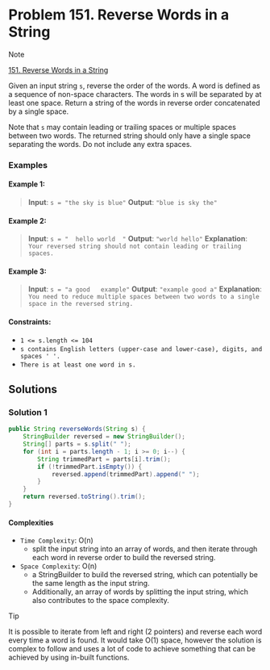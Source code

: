 # Problem 151. Reverse Words in a String

> [!NOTE]
> [151. Reverse Words in a String](https://leetcode.com/problems/reverse-words-in-a-string/description/?envType=study-plan-v2&envId=top-interview-150)

Given an input string `s`, reverse the order of the words.
A word is defined as a sequence of non-space characters. The words in s will be separated by at least one space.
Return a string of the words in reverse order concatenated by a single space.

Note that `s` may contain leading or trailing spaces or multiple spaces between two words. The returned string should only have a single space separating the words. Do not include any extra spaces.

### Examples

#### Example 1:

> **Input**: `s = "the sky is blue"`
> **Output**: `"blue is sky the"`

#### Example 2:

> **Input**: `s = "  hello world  "`
> **Output**: `"world hello"`
> **Explanation**: `Your reversed string should not contain leading or trailing spaces.`

#### Example 3:

> **Input**: `s = "a good   example"`
> **Output**: `"example good a"`
> **Explanation**: `You need to reduce multiple spaces between two words to a single space in the reversed string.`

#### Constraints:

- `1 <= s.length <= 104`
- `s contains English letters (upper-case and lower-case), digits, and spaces ' '.`
- `There is at least one word in s.`

## Solutions

### Solution 1

```java
public String reverseWords(String s) {
    StringBuilder reversed = new StringBuilder();
    String[] parts = s.split(" ");
    for (int i = parts.length - 1; i >= 0; i--) {
        String trimmedPart = parts[i].trim();
        if (!trimmedPart.isEmpty()) {
            reversed.append(trimmedPart).append(" ");
        }
    }
    return reversed.toString().trim();
}
```

#### Complexities

- `Time Complexity`: O(n)
    - split the input string into an array of words, and then iterate through each word in reverse order to build the reversed string.
- `Space Complexity`: O(n)
    - a StringBuilder to build the reversed string, which can potentially be the same length as the input string.
    - Additionally, an array of words by splitting the input string, which also contributes to the space complexity.

> [!TIP]
> It is possible to iterate from left and right (2 pointers) and reverse each word every time a word is found.
> It would take O(1) space, however the solution is complex to follow and uses a lot of code to achieve something that can be achieved by using in-built functions.
